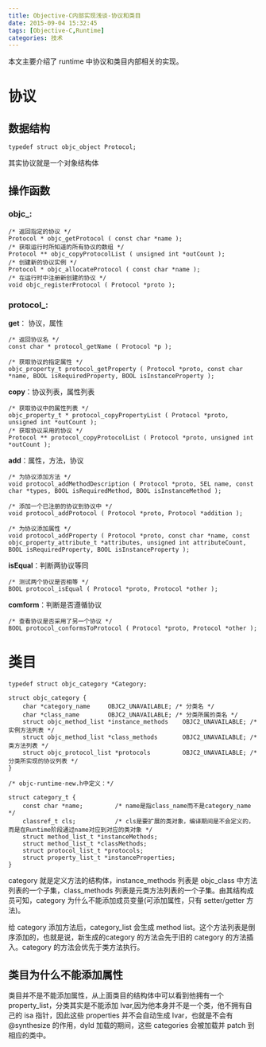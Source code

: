 ```yaml
---
title: Objective-C内部实现浅谈-协议和类目
date: 2015-09-04 15:32:45
tags: [Objective-C,Runtime]
categories: 技术
---
```

本文主要介绍了 runtime 中协议和类目内部相关的实现。

<!--more-->

# 协议
## 数据结构
``` objc
typedef struct objc_object Protocol;
```
其实协议就是一个对象结构体
## 操作函数
### **objc_**:
``` objc
/* 返回指定的协议 */
Protocol * objc_getProtocol ( const char *name );
/* 获取运行时所知道的所有协议的数组 */
Protocol ** objc_copyProtocolList ( unsigned int *outCount );
/* 创建新的协议实例 */
Protocol * objc_allocateProtocol ( const char *name );
/* 在运行时中注册新创建的协议 */
void objc_registerProtocol ( Protocol *proto );
```
### **protocol_**:
**get**： 协议，属性
``` objc
/* 返回协议名 */
const char * protocol_getName ( Protocol *p );

/* 获取协议的指定属性 */
objc_property_t protocol_getProperty ( Protocol *proto, const char *name, BOOL isRequiredProperty, BOOL isInstanceProperty );
```
**copy**：协议列表，属性列表
``` objc
/* 获取协议中的属性列表 */
objc_property_t * protocol_copyPropertyList ( Protocol *proto, unsigned int *outCount );
/* 获取协议采用的协议 */
Protocol ** protocol_copyProtocolList ( Protocol *proto, unsigned int *outCount );
```
**add**：属性，方法，协议
``` objc
/* 为协议添加方法 */
void protocol_addMethodDescription ( Protocol *proto, SEL name, const char *types, BOOL isRequiredMethod, BOOL isInstanceMethod );

/* 添加一个已注册的协议到协议中 */
void protocol_addProtocol ( Protocol *proto, Protocol *addition );

/* 为协议添加属性 */
void protocol_addProperty ( Protocol *proto, const char *name, const objc_property_attribute_t *attributes, unsigned int attributeCount, BOOL isRequiredProperty, BOOL isInstanceProperty );
```
**isEqual**：判断两协议等同
``` objc
/* 测试两个协议是否相等 */
BOOL protocol_isEqual ( Protocol *proto, Protocol *other );
```
**comform**：判断是否遵循协议
``` objc
/* 查看协议是否采用了另一个协议 */
BOOL protocol_conformsToProtocol ( Protocol *proto, Protocol *other );
```
# 类目
``` objc
typedef struct objc_category *Category;

struct objc_category {
    char *category_name     OBJC2_UNAVAILABLE; /* 分类名 */
    char *class_name        OBJC2_UNAVAILABLE; /* 分类所属的类名 */
    struct objc_method_list *instance_methods    OBJC2_UNAVAILABLE; /* 实例方法列表 */
    struct objc_method_list *class_methods       OBJC2_UNAVAILABLE; /* 类方法列表 */
    struct objc_protocol_list *protocols         OBJC2_UNAVAILABLE; /* 分类所实现的协议列表 */
}  

/* objc-runtime-new.h中定义：*/

struct category_t {
    const char *name;         /* name是指class_name而不是category_name */
    classref_t cls;           /* cls是要扩展的类对象，编译期间是不会定义的，而是在Runtime阶段通过name对应到对应的类对象 */
    struct method_list_t *instanceMethods;       
    struct method_list_t *classMethods;
    struct protocol_list_t *protocols;
    struct property_list_t *instanceProperties;  
}
```
category 就是定义方法的结构体，instance_methods 列表是 objc_class 中方法列表的一个子集，class_methods 列表是元类方法列表的一个子集。由其结构成员可知，category 为什么不能添加成员变量(可添加属性，只有 setter/getter 方法)。

给 category 添加方法后，category_list 会生成 method list。这个方法列表是倒序添加的，也就是说，新生成的category 的方法会先于旧的 category 的方法插入。category 的方法会优先于类方法执行。
## 类目为什么不能添加属性
类目并不是不能添加属性，从上面类目的结构体中可以看到他拥有一个 property_list，分类其实是不能添加 Ivar,因为他本身并不是一个类，他不拥有自己的 isa 指针，因此这些 properties 并不会自动生成 Ivar，也就是不会有 @synthesize 的作用，dyld 加载的期间，这些 categories 会被加载并 patch 到相应的类中。
